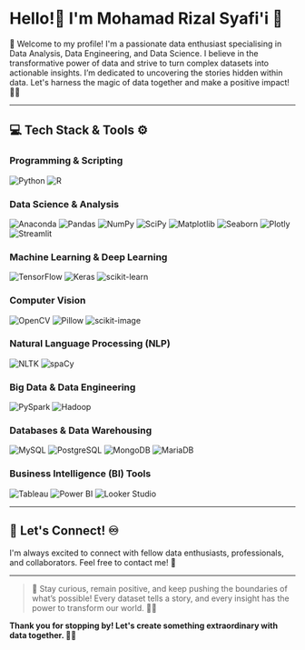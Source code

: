 # Hello!👋 I'm Mohamad Rizal Syafi'i 🥶

🚀 Welcome to my profile! I'm a passionate data enthusiast specialising in Data Analysis, Data Engineering, and Data Science. I believe in the transformative power of data and strive to turn complex datasets into actionable insights. I’m dedicated to uncovering the stories hidden within data. Let's harness the magic of data together and make a positive impact! 🌟✨

---

## 💻 Tech Stack & Tools ⚙️
### Programming & Scripting
![Python](https://img.shields.io/badge/python-3670A0?style=for-the-badge&logo=python&logoColor=ffdd54) ![R](https://img.shields.io/badge/r-%23276DC3.svg?style=for-the-badge&logo=r&logoColor=white)

### Data Science & Analysis
![Anaconda](https://img.shields.io/badge/Anaconda-%2344A833.svg?style=for-the-badge&logo=anaconda&logoColor=white) ![Pandas](https://img.shields.io/badge/pandas-%23150458.svg?style=for-the-badge&logo=pandas&logoColor=white) ![NumPy](https://img.shields.io/badge/numpy-%23013243.svg?style=for-the-badge&logo=numpy&logoColor=white) ![SciPy](https://img.shields.io/badge/SciPy-8CAAE6?style=for-the-badge&logo=scipy&logoColor=white) ![Matplotlib](https://img.shields.io/badge/Matplotlib-11557C?style=for-the-badge&logo=python&logoColor=white) ![Seaborn](https://img.shields.io/badge/Seaborn-FF4B4B?style=for-the-badge&logo=python&logoColor=white) ![Plotly](https://img.shields.io/badge/Plotly-01A0E6?style=for-the-badge&logo=plotly&logoColor=white) ![Streamlit](https://img.shields.io/badge/Streamlit-%23FE4B4B.svg?style=for-the-badge&logo=streamlit&logoColor=white)

### Machine Learning & Deep Learning
![TensorFlow](https://img.shields.io/badge/TensorFlow-%23FF6F00.svg?style=for-the-badge&logo=TensorFlow&logoColor=white) ![Keras](https://img.shields.io/badge/Keras-%23D00000.svg?style=for-the-badge&logo=Keras&logoColor=white) ![scikit-learn](https://img.shields.io/badge/scikit--learn-%23F7931E.svg?style=for-the-badge&logo=python&logoColor=white)

### Computer Vision
![OpenCV](https://img.shields.io/badge/OpenCV-5C3EE8?style=for-the-badge&logo=opencv&logoColor=white) ![Pillow](https://img.shields.io/badge/Pillow-2C8EBB?style=for-the-badge&logo=python&logoColor=white) ![scikit-image](https://img.shields.io/badge/scikit--image-FF7700?style=for-the-badge&logo=python&logoColor=white)

### Natural Language Processing (NLP)
![NLTK](https://img.shields.io/badge/NLTK-3C8CDE?style=for-the-badge&logo=python&logoColor=white) ![spaCy](https://img.shields.io/badge/spaCy-2A5DB0?style=for-the-badge&logo=python&logoColor=white) 

### Big Data & Data Engineering
![PySpark](https://img.shields.io/badge/PySpark-%23E25A1C.svg?style=for-the-badge&logo=Apache-Spark&logoColor=white) ![Hadoop](https://img.shields.io/badge/Hadoop-66CCFF?style=for-the-badge&logo=apache-hadoop&logoColor=white)

### Databases & Data Warehousing
![MySQL](https://img.shields.io/badge/mysql-%2300f.svg?style=for-the-badge&logo=mysql&logoColor=white) ![PostgreSQL](https://img.shields.io/badge/PostgreSQL-336791?style=for-the-badge&logo=postgresql&logoColor=white) ![MongoDB](https://img.shields.io/badge/MongoDB-4EA94B?style=for-the-badge&logo=mongodb&logoColor=white) ![MariaDB](https://img.shields.io/badge/MariaDB-003545?style=for-the-badge&logo=mariadb&logoColor=white)

### Business Intelligence (BI) Tools
![Tableau](https://img.shields.io/badge/Tableau-E97627?style=for-the-badge&logo=tableau&logoColor=white) ![Power BI](https://img.shields.io/badge/Power%20BI-F2C811?style=for-the-badge&logo=powerbi&logoColor=white) ![Looker Studio](https://img.shields.io/badge/Looker%20Studio-4285F4?style=for-the-badge&logo=google&logoColor=white)

---

## 🔗 Let's Connect! ♾️

I'm always excited to connect with fellow data enthusiasts, professionals, and collaborators. Feel free to contact me! 💸

---

> 💫 Stay curious, remain positive, and keep pushing the boundaries of what’s possible! Every dataset tells a story, and every insight has the power to transform our world. 🍏✨

**Thank you for stopping by! Let's create something extraordinary with data together. 🎉🔥**

